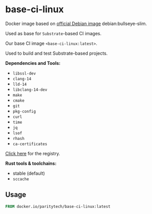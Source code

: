 # base-ci-linux

Docker image based on [official Debian image](https://hub.docker.com/_/debian) debian:bullseye-slim.

Used as base for `Substrate`-based CI images.

Our base CI image `<base-ci-linux:latest>`.

Used to build and test Substrate-based projects.

**Dependencies and Tools:**

- `libssl-dev`
- `clang-14`
- `lld-14`
- `libclang-14-dev`
- `make`
- `cmake`
- `git`
- `pkg-config`
- `curl`
- `time`
- `jq`
- `lsof`
- `rhash`
- `ca-certificates`

[Click here](https://hub.docker.com/repository/docker/paritytech/base-ci-linux) for the registry.

**Rust tools & toolchains:**

- stable (default)
- `sccache`

## Usage

```Dockerfile
FROM docker.io/paritytech/base-ci-linux:latest
```
